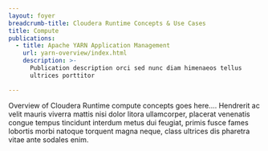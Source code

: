 ```yaml
---
layout: foyer
breadcrumb-title: Cloudera Runtime Concepts & Use Cases
title: Compute
publications:
  - title: Apache YARN Application Management
    url: yarn-overview/index.html
    description: >-
      Publication description orci sed nunc diam himenaeos tellus
      ultrices porttitor

---
```

Overview of Cloudera Runtime compute concepts goes here.... Hendrerit ac
velit mauris viverra mattis nisi dolor litora ullamcorper, placerat
venenatis congue tempus tincidunt interdum metus dui feugiat, primis
fusce fames lobortis morbi natoque torquent magna neque, class ultrices
dis pharetra vitae ante sodales enim.
